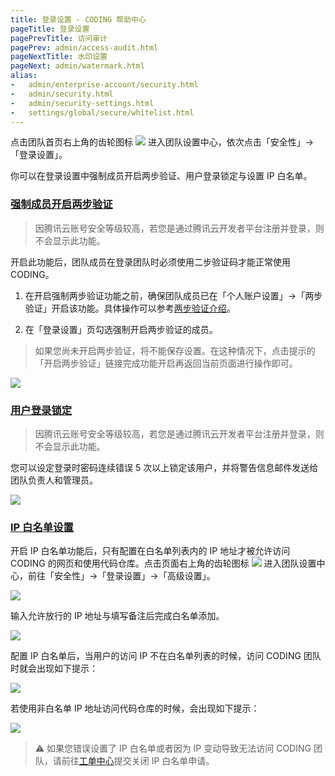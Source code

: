 ```yaml
---
title: 登录设置 - CODING 帮助中心
pageTitle: 登录设置
pagePrevTitle: 访问审计
pagePrev: admin/access-audit.html
pageNextTitle: 水印设置
pageNext: admin/watermark.html
alias: 
-   admin/enterprise-account/security.html
-   admin/security.html
-   admin/security-settings.html
-   settings/global/secure/whitelist.html
---
```


点击团队首页右上角的齿轮图标 <img src ="https://help-assets.codehub.cn/enterprise/20210928153255.png" style ="margin:0"> 进入团队设置中心，依次点击「安全性」→「登录设置」。

你可以在登录设置中强制成员开启两步验证、用户登录锁定与设置 IP 白名单。

### [强制成员开启两步验证](#authenticate)

> 因腾讯云账号安全等级较高，若您是通过腾讯云开发者平台注册并登录，则不会显示此功能。

开启此功能后，团队成员在登录团队时必须使用二步验证码才能正常使用 CODING。

1.  在开启强制两步验证功能之前，确保团队成员已在「个人账户设置」->「两步验证」开启该功能。具体操作可以参考[两步验证介绍](/docs/member/personal-account/authenticator.html)。

2.  在「登录设置」页勾选强制开启两步验证的成员。

> 如果您尚未开启两步验证，将不能保存设置。在这种情况下，点击提示的「开启两步验证」链接完成功能开启再返回当前页面进行操作即可。

![](https://help-assets.codehub.cn/enterprise/20210930163942.png)

### [用户登录锁定](#lock)

> 因腾讯云账号安全等级较高，若您是通过腾讯云开发者平台注册并登录，则不会显示此功能。

您可以设定登录时密码连续错误 5 次以上锁定该用户，并将警告信息邮件发送给团队负责人和管理员。

![](https://help-assets.codehub.cn/enterprise/20210930164157.png)

### [IP 白名单设置](#whitelist)

开启 IP 白名单功能后，只有配置在白名单列表内的 IP 地址才被允许访问 CODING 的网页和使用代码仓库。点击页面右上角的齿轮图标 <img src ="https://help-assets.codehub.cn/enterprise/20210928153255.png" style ="margin:0"> 进入团队设置中心，前往「安全性」→「登录设置」→「高级设置」。

![](https://help-assets.codehub.cn/enterprise/20210928160603.png)

输入允许放行的 IP 地址与填写备注后完成白名单添加。

![](https://help-assets.codehub.cn/enterprise/20210928155834.png)

配置 IP 白名单后，当用户的访问 IP 不在白名单列表的时候，访问 CODING 团队时就会出现如下提示：

![](https://help-assets.codehub.cn/enterprise/20200724153520.png)

若使用非白名单 IP 地址访问代码仓库的时候，会出现如下提示：

![](https://help-assets.codehub.cn/enterprise/20200102104639.png)

> ⚠️ 如果您错误设置了 IP 白名单或者因为 IP 变动导致无法访问 CODING 团队，请前往[工单中心](https://e.coding.net/signin?redirect=/workorder)提交关闭 IP 白名单申请。
